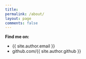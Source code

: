 ```yaml
---
title:
permalink: /about/
layout: page
comments: false
---
```



**Find me on:**

- {{ site.author.email }}
- github.com/{{ site.author.github }}
